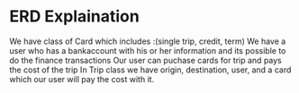 # ERD Explaination
We have class of Card which includes :(single trip, credit, term)
We have a user who has a bankaccount with his or her information and its possible to do the finance transactions
Our user can puchase cards for trip and pays the cost of the trip
In Trip class we have origin, destination, user, and a card which our user will pay the cost with it.
